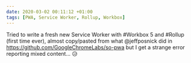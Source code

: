 ```yaml
---
date: 2020-03-02 00:11:12 +01:00
tags: [PWA, Service Worker, Rollup, Workbox]
---
```


Tried to write a fresh new Service Worker with #Workbox 5 and #Rollup (first time ever), almost copy/pasted from what @jeffposnick did in https://github.com/GoogleChromeLabs/so-pwa but I get a strange error reporting mixed content… 😥
